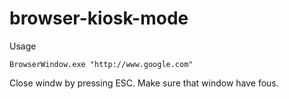 # browser-kiosk-mode

Usage
```console
BrowserWindow.exe "http://www.google.com"
```

Close windw by pressing ESC. Make sure that window have fous.
